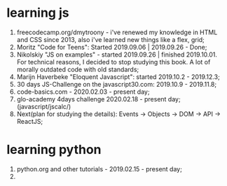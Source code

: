 # learning js
1. freecodecamp.org/dmytroony - i've renewed my knowledge in HTML and CSS since 2013, 
    also i've learned new things like a flex, grid;
2. Moritz "Code for Teens": Started 2019.09.06 | 2019.09.26 - Done;
3. Nikolskiy "JS on examples" - started 2019.09.26 | finished 2019.10.01.
    For technical reasons, I decided to stop studying this book. 
    A lot of morally outdated code with old standards;
4. Marijn Haverbeke "Eloquent Javascript": started 2019.10.2 - 2019.12.3;
5. 30 days  JS-Challenge on the javascript30.com: 2019.10.9 - 2019.11.8;
6. code-basics.com - 2020.02.03 - present day;
7. glo-academy 4days challenge 2020.02.18 - present day; (javascript/jscalc/)
8. Next(plan for studying the details): Events -> Objects -> DOM -> API -> ReactJS;

# learning python
1. python.org and other tutorials - 2019.02.15 - present day;
2. 